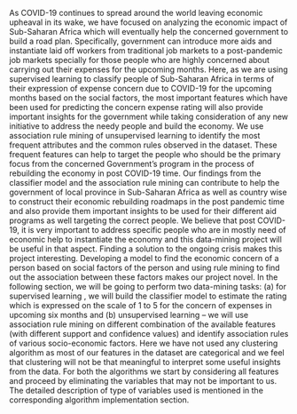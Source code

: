 
As COVID-19 continues to spread around the world leaving economic upheaval in its wake, we have focused on analyzing the economic impact of Sub-Saharan Africa which will eventually help the concerned government to build a road plan. Specifically, government can introduce more aids and instantiate laid off workers from traditional job markets to a post-pandemic job markets specially for those people who are highly concerned about carrying out their expenses for the upcoming months.
Here, as we are using supervised learning to classify people of Sub-Saharan Africa in terms of their expression of expense concern due to COVID-19 for the upcoming months based on the social factors, the most important features which have been used for predicting the concern expense rating will also provide important insights for the government while taking consideration of any new initiative to address the needy people and build the economy.
We use association rule mining of unsupervised learning to identify the most frequent attributes and the common rules observed in the dataset. These frequent features can help to target the people who should be the primary focus from the concerned Government’s program in the process of rebuilding the economy in post COVID-19 time. Our findings from the classifier model and the association rule mining can contribute to help the government of local province in Sub-Saharan Africa as well as country wise to construct their economic rebuilding roadmaps in the post pandemic time and also provide them important insights to be used for their different aid programs as well targeting the correct people.
We believe that post COVID-19, it is very important to address specific people who are in mostly need of economic help to instantiate the economy and this data-mining project will be useful in that aspect. Finding a solution to the ongoing crisis makes this project interesting. Developing a model to find the economic concern of a person based on social factors of the person and using rule mining to find out the association between these factors makes our project novel.
In the following section, we will be going to perform two data-mining tasks: (a) for supervised learning , we will build the classifier model to estimate the rating which is expressed on the scale of 1 to 5 for the concern of expenses in upcoming six months and (b) unsupervised learning – we will use association rule mining on different combination of the available features (with different support and confidence values) and identify association rules of various socio-economic factors. Here we have not used any clustering algorithm as most of our features in the dataset are categorical and we feel that clustering will not be that meaningful to interpret some useful insights from the data.
For both the algorithms we start by considering all features and proceed by eliminating the variables that may not be important to us. The detailed description of type of variables used is mentioned in the corresponding algorithm implementation section.
